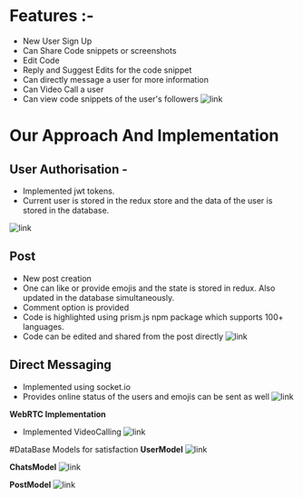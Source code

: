 


# Features :- 
 -  New User Sign Up
 -  Can Share Code snippets or screenshots
 -  Edit Code
 -  Reply and Suggest Edits for the code snippet
 -  Can directly message a user for more information
 -  Can Video Call a user
 -  Can view code snippets of the user's followers
![link](https://d112y698adiu2z.cloudfront.net/photos/production/software_photos/002/296/755/datas/original.PNG)

# Our Approach And Implementation 

## User Authorisation -
- Implemented jwt tokens.
- Current user is stored in the redux store and the data of the user is stored in the database.

![link](https://d112y698adiu2z.cloudfront.net/photos/production/software_photos/002/296/756/datas/original.PNG)

## Post 
- New post creation
- One can like or provide emojis and the state is stored in redux. Also updated in the database simultaneously.
- Comment option is provided
- Code is highlighted using prism.js npm package which supports 100+ languages.
- Code can be edited and shared from the post directly
![link](https://d112y698adiu2z.cloudfront.net/photos/production/software_photos/002/296/753/datas/original.PNG)

## Direct Messaging 
-  Implemented using socket.io
- Provides online status of the users and emojis can be sent as well
![link](https://d112y698adiu2z.cloudfront.net/photos/production/software_photos/002/296/757/datas/original.PNG)

**WebRTC Implementation** 
-  Implemented VideoCalling
![link](https://d112y698adiu2z.cloudfront.net/photos/production/software_photos/002/296/758/datas/original.PNG)

#DataBase Models for satisfaction
**UserModel**
![link](https://d112y698adiu2z.cloudfront.net/photos/production/software_photos/002/296/751/datas/original.PNG)

**ChatsModel**
![link](https://d112y698adiu2z.cloudfront.net/photos/production/software_photos/002/296/754/datas/gallery.jpg)

**PostModel**
![link](https://d112y698adiu2z.cloudfront.net/photos/production/software_photos/002/296/752/datas/original.PNG)


